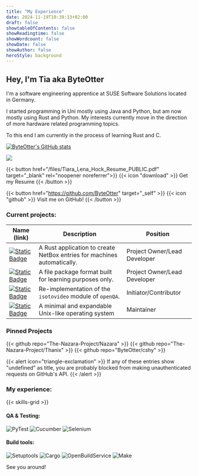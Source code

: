 ```yaml
---
title: "My Experience"
date: 2024-11-19T10:39:13+02:00
draft: false
showtableOfContents: false
showReadingtime: false
showWordcount: false
showDate: false
showAuthor: false
heroStyle: background
---
```


## Hey, I'm Tia aka ByteOtter

I'm a software engineering apprentice at SUSE Software Solutions located in Germany.

I started programming in Uni mostly using Java and Python, but am now mostly using Rust and Python.
My interests currently move in the direction of more hardware related programming topics.

To this end I am currently in the process of learning Rust and C.

[![ByteOtter's GitHub stats](https://github-readme-stats.vercel.app/api?username=ByteOtter&&hide_border=true&count_private=true&hide_title=true&show_icons=true&theme=transparent)](https://github.com/anuraghazra/github-readme-stats)

<img src="https://github-profile-summary-cards.vercel.app/api/cards/most-commit-language?username=ByteOtter&theme=transparent" />

{{< button href="/files/Tiara_Lena_Hock_Resume_PUBLIC.pdf" target="_blank" rel="noopener noreferrer">}}
{{< icon "download" >}}
Get my Resume
{{< /button >}}

{{< button href="https://github.com/ByteOtter" target="_self" >}}
{{< icon "github" >}}
Visit me on GitHub!
{{< /button >}}

### Current projects:

|Name (link)|Description|Position|
|-|-|-|
|[![Static Badge](https://img.shields.io/badge/%20Nazara-Nazara?style=flat-square&logo=rust&logoColor=red&color=black)](https://github.com/The-Nazara-Project/Nazara)|A Rust application to create NetBox entries for machines automatically.|Project Owner/Lead Developer|
|[![Static Badge](https://img.shields.io/badge/cshy-cshy?style=flat-square&logo=C&logoColor=blue&labelColor=black&color=black)](https://github.com/ByteOtter/cshy)|A file package format built for learning purposes only.|Project Owner/Lead Developer|
|[![Static Badge](https://img.shields.io/badge/%20isotest-isotest?style=flat-square&logo=rust&logoColor=red&color=black)](https://github.com/os-autoinst/isotest-ng)|Re-implementation of the `isotovideo` module of `openQA`.|Initiator/Contributor|
|[![Static Badge](https://img.shields.io/badge/menix-menix?style=flat-square&logo=C&logoColor=blue&labelColor=black&color=black)](https://github.com/menix-os/menix)|A minimal and expandable Unix-like operating system|Maintainer|

### Pinned Projects

{{< github repo="The-Nazara-Project/Nazara" >}}
{{< github repo="The-Nazara-Project/Thanix" >}}
{{< github repo="ByteOtter/cshy" >}}

{{< alert icon="triangle-exclamation" >}}
If any of these entries show "undefined" as title, you are probably blocked from making unauthenticated requests on GitHub's API.
{{< /alert >}}

### My experience:

{{< skills-grid >}}

#### QA & Testing:

![PyTest](https://img.shields.io/badge/pytest--brightgreen?style=for-the-badge&logo=pytest&logoColor=brightgreen)
![Cucumber](https://img.shields.io/badge/cucumber--green?style=for-the-badge&logo=cucumber&logoColor=green)
![Selenium](https://img.shields.io/badge/selenium--white?style=for-the-badge&logo=selenium&logoColor=white)

#### Build tools:

![Setuptools](https://img.shields.io/badge/setuptools--yellow?style=for-the-badge&logo=pypi&logoColor=yellow)
![Cargo](https://img.shields.io/badge/cargo--orange?style=for-the-badge&logo=rust&logoColor=orange)
![OpenBuildService](https://img.shields.io/badge/open_build_service--green?style=for-the-badge)
![Make](https://img.shields.io/badge/make--red?style=for-the-badge&logo=make&logoColor=red)

See you around!

